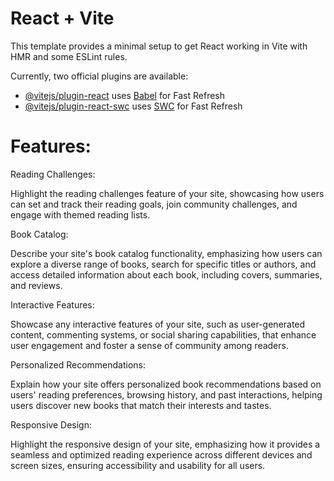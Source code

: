 # React + Vite

This template provides a minimal setup to get React working in Vite with HMR and some ESLint rules.

Currently, two official plugins are available:

- [@vitejs/plugin-react](https://github.com/vitejs/vite-plugin-react/blob/main/packages/plugin-react/README.md) uses [Babel](https://babeljs.io/) for Fast Refresh
- [@vitejs/plugin-react-swc](https://github.com/vitejs/vite-plugin-react-swc) uses [SWC](https://swc.rs/) for Fast Refresh



# Features:
Reading Challenges:

Highlight the reading challenges feature of your site, showcasing how users can set and track their reading goals, join community challenges, and engage with themed reading lists.

Book Catalog:

Describe your site's book catalog functionality, emphasizing how users can explore a diverse range of books, search for specific titles or authors, and access detailed information about each book, including covers, summaries, and reviews.

Interactive Features:

Showcase any interactive features of your site, such as user-generated content, commenting systems, or social sharing capabilities, that enhance user engagement and foster a sense of community among readers.

Personalized Recommendations:

Explain how your site offers personalized book recommendations based on users' reading preferences, browsing history, and past interactions, helping users discover new books that match their interests and tastes.

Responsive Design:

Highlight the responsive design of your site, emphasizing how it provides a seamless and optimized reading experience across different devices and screen sizes, ensuring accessibility and usability for all users.